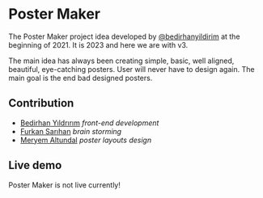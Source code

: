 # Poster Maker

The Poster Maker project idea developed by 
[@bedirhanyildirim](https://github.com/bedirhanyildirim) 
at the beginning of 2021. It is 2023 and here we are with v3.

The main idea has always been creating simple, basic, well aligned, beautiful, 
eye-catching posters. 
User will never have to design again. The main goal is the end bad designed posters.

## Contribution
- [Bedirhan Yıldrırım](https://www.linkedin.com/in/bedirhanyildirim//) _front-end development_
- [Furkan Sarıhan](https://www.linkedin.com/in/furkansarihan/) _brain storming_
- [Meryem Altundal](https://www.linkedin.com/in/meryem-altundal-728319160/) _poster layouts design_

## Live demo
Poster Maker is not live currently!
